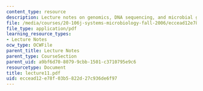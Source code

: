 ```yaml
---
content_type: resource
description: Lecture notes on genomics, DNA sequencing, and microbial genomes.
file: /media/courses/20-106j-systems-microbiology-fall-2006/eccead12e78f03b5822d27c936de6f97_lecture11.pdf
file_type: application/pdf
learning_resource_types:
- Lecture Notes
ocw_type: OCWFile
parent_title: Lecture Notes
parent_type: CourseSection
parent_uid: a9bf6d70-8079-9cbb-1501-c3710795e9c6
resourcetype: Document
title: lecture11.pdf
uid: eccead12-e78f-03b5-822d-27c936de6f97
---
```

